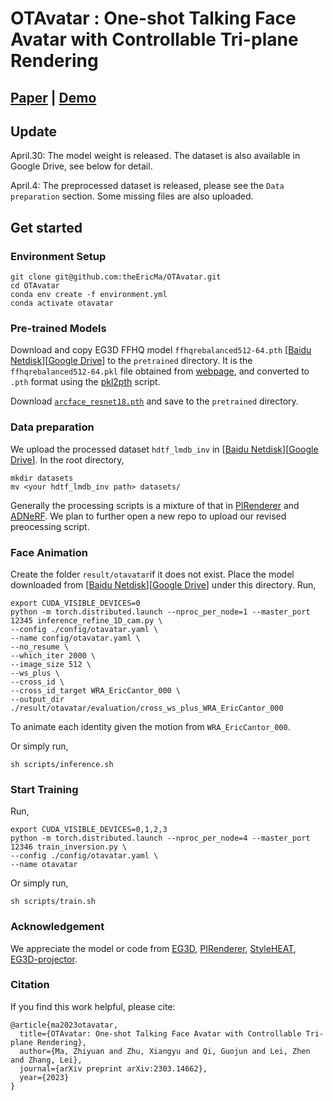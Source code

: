 # OTAvatar : One-shot Talking Face Avatar with Controllable Tri-plane Rendering
## [Paper](https://arxiv.org/abs/2303.14662)  |  [Demo](https://youtu.be/qpIoMYFr7Aw)

## Update

April.30: The model weight is released. The dataset is also available in Google Drive, see below for detail.

April.4: The preprocessed dataset is released, please see the `Data preparation` section. Some missing files are also uploaded.

## Get started
### Environment Setup
```
git clone git@github.com:theEricMa/OTAvatar.git
cd OTAvatar
conda env create -f environment.yml
conda activate otavatar
```

### Pre-trained Models
Download and copy EG3D FFHQ model `ffhqrebalanced512-64.pth` [[Baidu Netdisk](https://pan.baidu.com/s/1_iEqB7qbJBK7DsjlxxW8MA?pwd=CBSR)][[Google Drive](https://drive.google.com/file/d/18RWTfeydaG_qm__rgYKPdxKcS0D_f2mr/view?usp=share_link)] to the `pretrained` directory. It is the `ffhqrebalanced512-64.pkl` file obtained from [webpage](https://catalog.ngc.nvidia.com/orgs/nvidia/teams/research/models/eg3d), and converted to `.pth` format using the [pkl2pth](https://github.com/oneThousand1000/EG3D-projector/blob/master/eg3d/convert_pkl_2_pth.py) script.

Download [`arcface_resnet18.pth`](https://github.com/ronghuaiyang/arcface-pytorch) and save to the `pretrained` directory.

### Data preparation 
We upload the processed dataset `hdtf_lmdb_inv` in [[Baidu Netdisk](https://pan.baidu.com/s/1yXvLR2WvwdamGrWFnNefZw?pwd=CBSR)][[Google Drive](https://drive.google.com/drive/folders/1kDIhBU_Cz_HyfYHAuETcDquCuZBDfqeu?usp=share_link)]. In the root directory,

```
mkdir datasets
mv <your hdtf_lmdb_inv path> datasets/
```

Generally the processing scripts is a mixture of that in [PIRenderer](https://github.com/RenYurui/PIRender) and [ADNeRF](https://github.com/YudongGuo/AD-NeRF). We plan to further open a new repo to upload our revised preocessing script.

### Face Animation
Create the folder `result/otavatar`if it does not exist. Place the model downloaded from [[Baidu Netdisk](https://pan.baidu.com/s/1bLlXMUT4r76MQc4vywLreg?pwd=CBSR)][[Google Drive](https://drive.google.com/file/d/1JW1ieAgeu5qugC41O7zjn7IA49Jfnytt/view?usp=share_link)] under this directory. Run,
```
export CUDA_VISIBLE_DEVICES=0
python -m torch.distributed.launch --nproc_per_node=1 --master_port 12345 inference_refine_1D_cam.py \
--config ./config/otavatar.yaml \
--name config/otavatar.yaml \
--no_resume \
--which_iter 2000 \
--image_size 512 \
--ws_plus \
--cross_id \
--cross_id_target WRA_EricCantor_000 \
--output_dir ./result/otavatar/evaluation/cross_ws_plus_WRA_EricCantor_000
```
To animate each identity given the motion from `WRA_EricCantor_000`.

Or simply run,
```
sh scripts/inference.sh
```

### Start Training
Run,
```
export CUDA_VISIBLE_DEVICES=0,1,2,3
python -m torch.distributed.launch --nproc_per_node=4 --master_port 12346 train_inversion.py \
--config ./config/otavatar.yaml \
--name otavatar
```

Or simply run,
```
sh scripts/train.sh
```

### Acknowledgement
We appreciate the model or code from [EG3D](https://github.com/NVlabs/eg3d), [PIRenderer](https://github.com/RenYurui/PIRender), [StyleHEAT](https://github.com/FeiiYin/StyleHEAT), [EG3D-projector](https://github.com/oneThousand1000/EG3D-projector).

### Citation
If you find this work helpful, please cite:
```
@article{ma2023otavatar,
  title={OTAvatar: One-shot Talking Face Avatar with Controllable Tri-plane Rendering},
  author={Ma, Zhiyuan and Zhu, Xiangyu and Qi, Guojun and Lei, Zhen and Zhang, Lei},
  journal={arXiv preprint arXiv:2303.14662},
  year={2023}
}
```


